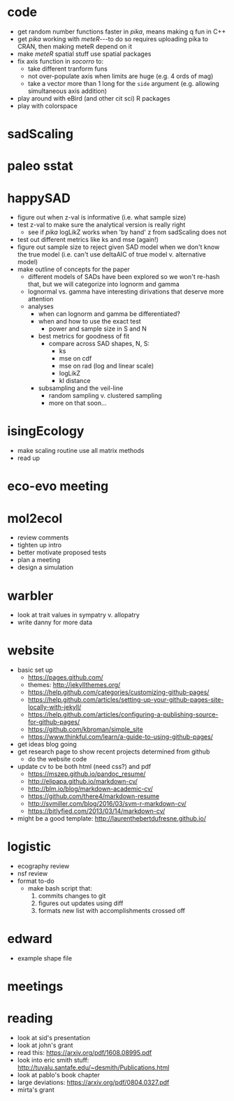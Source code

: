 # code
- get random number functions faster in *pika*, means making q fun in C++
- get *pika* working with *meteR*---to do so requires uploading pika to CRAN, then making meteR depend on it
- make *meteR* spatial stuff use spatial packages
- fix axis function in *socorro* to:
    - take different tranform funs
    - not over-populate axis when limits are huge (e.g. 4 ords of mag)
    - take a vector more than 1 long for the `side` argument (e.g. allowing simultaneous axis addition)
- play around with eBird (and other cit sci) R packages
- play with colorspace


# sadScaling

# paleo sstat

# happySAD
- figure out when z-val is informative (i.e. what sample size)
- test z-val to make sure the analytical version is really right 
    - see if *pika* logLikZ works when 'by hand' z from sadScaling does not
- test out different metrics like ks and mse (again!)
- figure out sample size to reject given SAD model when we don't know the true model (i.e. can't use deltaAIC of true model v. alternative model)
- make outline of concepts for the paper
    - different models of SADs have been explored so we won't re-hash that, but we will categorize into lognorm and gamma
    - lognormal vs. gamma have interesting dirivations that deserve more attention
    - analyses
        - when can lognorm and gamma be differentiated?
        - when and how to use the exact test
            - power and sample size in S and N
        - best metrics for goodness of fit
            - compare across SAD shapes, N, S:
                - ks
                - mse on cdf
                - mse on rad (log and linear scale)
                - logLikZ
                - kl distance
        - subsampling and the veil-line
            - random sampling v. clustered sampling
            - more on that soon...


# isingEcology
- make scaling routine use all matrix methods
- read up

# eco-evo meeting

# mol2ecol
- review comments
- tighten up intro
- better motivate proposed tests
- plan a meeting
- design a simulation

# warbler
- look at trait values in sympatry v. allopatry
- write danny for more data

# website 
- basic set up
    - https://pages.github.com/
    - themes: http://jekyllthemes.org/
    - https://help.github.com/categories/customizing-github-pages/
    - https://help.github.com/articles/setting-up-your-github-pages-site-locally-with-jekyll/
    - https://help.github.com/articles/configuring-a-publishing-source-for-github-pages/
    - https://github.com/kbroman/simple_site
    - https://www.thinkful.com/learn/a-guide-to-using-github-pages/
- get ideas blog going
- get research page to show recent projects determined from github
    - do the website code
- update cv to be both html (need css?) and pdf
    - https://mszep.github.io/pandoc_resume/
    - http://elipapa.github.io/markdown-cv/
    - http://blm.io/blog/markdown-academic-cv/
    - https://github.com/there4/markdown-resume
    - http://svmiller.com/blog/2016/03/svm-r-markdown-cv/
    - https://bitlyfied.com/2013/03/14/markdown-cv/
- might be a good template: http://laurenthebertdufresne.github.io/

# logistic
- ecography review
- nsf review
- format to-do
    - make bash script that:
        1. commits changes to git
        2. figures out updates using diff
        3. formats new list with accomplishments crossed off

# edward
- example shape file

# meetings

# reading
- look at sid's presentation
- look at john's grant
- read this: https://arxiv.org/pdf/1608.08995.pdf
- look into eric smith stuff: http://tuvalu.santafe.edu/~desmith/Publications.html
- look at pablo's book chapter
- large deviations: https://arxiv.org/pdf/0804.0327.pdf
- mirta's grant

